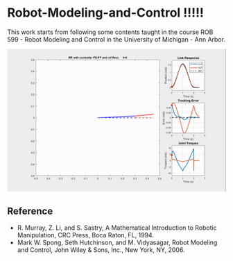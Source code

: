 # Robot-Modeling-and-Control !!!!!

This work starts from following some contents taught in the course ROB 599 - Robot Modeling and Control in the University of Michigan - Ann Arbor.


![demo](animation/PD-FF.gif)




## Reference

* R. Murray, Z. Li, and S. Sastry, A Mathematical Introduction to Robotic Manipulation, 
  CRC Press, Boca Raton, FL, 1994. 
* Mark W. Spong, Seth Hutchinson, and M. Vidyasagar, Robot Modeling and Control, 
  John Wiley & Sons, Inc., New York, NY, 2006. 
